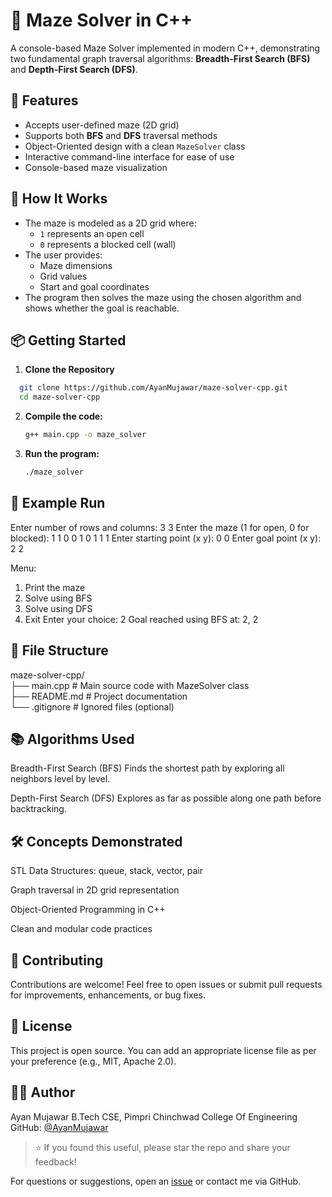 # 🧭 Maze Solver in C++

A console-based Maze Solver implemented in modern C++, demonstrating two fundamental graph traversal algorithms: **Breadth-First Search (BFS)** and **Depth-First Search (DFS)**.



## 🚀 Features

- Accepts user-defined maze (2D grid)
- Supports both **BFS** and **DFS** traversal methods
- Object-Oriented design with a clean `MazeSolver` class
- Interactive command-line interface for ease of use
- Console-based maze visualization



## 🧠 How It Works

- The maze is modeled as a 2D grid where:
  - `1` represents an open cell
  - `0` represents a blocked cell (wall)
- The user provides:
  - Maze dimensions
  - Grid values
  - Start and goal coordinates
- The program then solves the maze using the chosen algorithm and shows whether the goal is reachable.



## 📦 Getting Started

 1. **Clone the Repository**


 ```sh
   git clone https://github.com/AyanMujawar/maze-solver-cpp.git
   cd maze-solver-cpp
   ```
2. **Compile the code:**
   ```sh
   g++ main.cpp -o maze_solver
   ```


3. **Run the program:**
   ```sh
   ./maze_solver
   ```

## 🧪 Example Run
Enter number of rows and columns: 3 3
Enter the maze (1 for open, 0 for blocked):
1 1 0
0 1 0
1 1 1
Enter starting point (x y): 0 0
Enter goal point (x y): 2 2

Menu:
1. Print the maze
2. Solve using BFS
3. Solve using DFS
4. Exit
Enter your choice: 2
Goal reached using BFS at: 2, 2

## 📁 File Structure

maze-solver-cpp/<br>
├── main.cpp       # Main source code with MazeSolver class<br>
├── README.md      # Project documentation<br>
└── .gitignore     # Ignored files (optional)


## 📚 Algorithms Used
Breadth-First Search (BFS)
Finds the shortest path by exploring all neighbors level by level.

Depth-First Search (DFS)
Explores as far as possible along one path before backtracking.

## 🛠 Concepts Demonstrated
STL Data Structures: queue, stack, vector, pair

Graph traversal in 2D grid representation

Object-Oriented Programming in C++

Clean and modular code practices

## 🤝 Contributing
Contributions are welcome!
Feel free to open issues or submit pull requests for improvements, enhancements, or bug fixes.

## 📄 License
This project is open source.
You can add an appropriate license file as per your preference (e.g., MIT, Apache 2.0).

## 👨‍💻 Author
Ayan Mujawar
B.Tech CSE, Pimpri Chinchwad College Of Engineering <br>
GitHub: [@AyanMujawar](https://github.com/AyanMujawar)

> ⭐️ If you found this useful, please star the repo and share your feedback!

For questions or suggestions, open an [issue](https://github.com/AyanMujawar/Online-Course-Management-System/issues) or contact me via GitHub.

